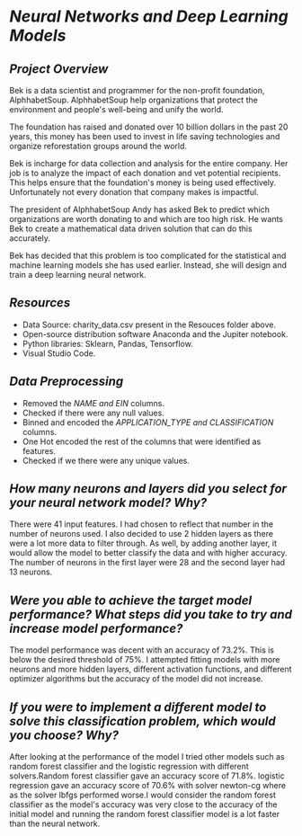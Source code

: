 # *Neural Networks and Deep Learning Models*

## *Project Overview*

Bek is a data scientist and programmer for the non-profit foundation, AlphhabetSoup. AlphhabetSoup help organizations that protect the environment and people's well-being and unify the world.

The foundation has raised and donated over 10 billion dollars in the past 20 years, this money has been used to invest in life saving technologies and organize reforestation groups around the world.

Bek is incharge for data collection and analysis for the entire company. Her job is to analyze the impact of each donation and vet potential recipients. This helps ensure that the foundation's money is being used effectively. Unfortunately not every donation that company makes is impactful.

The president of AlphhabetSoup Andy has asked Bek to predict which organizations are worth donating to and which are too high risk. He wants Bek to create a mathematical data driven solution that can do this accurately.

Bek has decided that this problem is too complicated for the statistical and machine learning models she has used earlier. Instead, she will design and train a deep learning neural network.

## *Resources*

* Data Source: charity_data.csv present in the      Resouces folder above.
* Open-source distribution software Anaconda and the Jupiter notebook.
* Python libraries: Sklearn, Pandas, Tensorflow.
* Visual Studio Code.

## *Data Preprocessing*

* Removed the *NAME and EIN* columns.
* Checked if there were any null values.
* Binned and encoded the *APPLICATION_TYPE and CLASSIFICATION*  columns.
* One Hot encoded the rest of the columns that were identified as features.
* Checked if we there were any unique values.

## *How many neurons and layers did you select for your neural network model? Why?*

There were 41 input features. I had chosen to reflect that number in the number of neurons used. I also decided to use 2 hidden layers as there were a lot more data to filter through. As well, by adding another layer, it would allow the model to better classify the data and with higher accuracy. The number of neurons in the first layer were 28 and the second layer had 13 neurons.

## *Were you able to achieve the target model performance? What steps did you take to try and increase model performance?*

The model performance was decent with an  accuracy of 73.2%. This is below the desired threshold of 75%. I attempted fitting models with more neurons and more hidden layers, different activation functions, and different optimizer algorithms but the accuracy of the model did not increase. 

##  *If you were to implement a different model to solve this classification problem, which would you choose? Why?* 

After looking at the performance of the model I tried other models such as random forest classifier and the logistic regression with different solvers.Random forest classifier gave an accuracy score of 71.8%. logistic regression gave an accuracy score of 70.6% with solver newton-cg where as the solver lbfgs performed worse.I would consider the random forest classifier as the model's accuracy was very close to the accuracy of the initial model and running the random forest classifier model is a lot faster than the neural network.